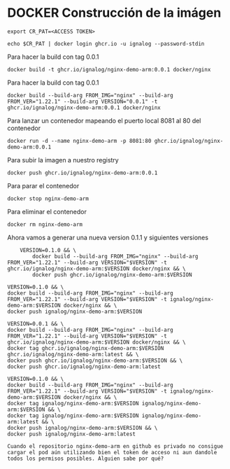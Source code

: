 # DOCKER Construcción de la imágen

```
export CR_PAT=<ACCESS TOKEN>
```

```
echo $CR_PAT | docker login ghcr.io -u ignalog --password-stdin
```

Para hacer la build con tag 0.0.1

```
docker build -t ghcr.io/ignalog/nginx-demo-arm:0.0.1 docker/nginx
```

Para hacer la build con tag 0.0.1

```
docker build --build-arg FROM_IMG="nginx" --build-arg FROM_VER="1.22.1" --build-arg VERSION="0.0.1" -t ghcr.io/ignalog/nginx-demo-arm:0.0.1 docker/nginx
```

Para lanzar un contenedor mapeando el puerto local 8081 al 80 del contenedor

```
docker run -d --name nginx-demo-arm -p 8081:80 ghcr.io/ignalog/nginx-demo-arm:0.0.1
```

Para subir la imagen a nuestro registry

```
docker push ghcr.io/ignalog/nginx-demo-arm:0.0.1
```

Para parar el contenedor

```
docker stop nginx-demo-arm
```

Para eliminar el contenedor

```
docker rm nginx-demo-arm
```

Ahora vamos a generar una nueva version 0.1.1 y siguientes versiones

```
    VERSION=0.1.0 && \
        docker build --build-arg FROM_IMG="nginx" --build-arg FROM_VER="1.22.1" --build-arg VERSION="$VERSION" -t ghcr.io/ignalog/nginx-demo-arm:$VERSION docker/nginx && \
        docker push ghcr.io/ignalog/nginx-demo-arm:$VERSION
```

    VERSION=0.1.0 && \
    docker build --build-arg FROM_IMG="nginx" --build-arg FROM_VER="1.22.1" --build-arg VERSION="$VERSION" -t ignalog/nginx-demo-arm:$VERSION docker/nginx && \
    docker push ignalog/nginx-demo-arm:$VERSION

    VERSION=0.0.1 && \
    docker build --build-arg FROM_IMG="nginx" --build-arg FROM_VER="1.22.1" --build-arg VERSION="$VERSION" -t ghcr.io/ignalog/nginx-demo-arm:$VERSION docker/nginx && \
    docker tag ghcr.io/ignalog/nginx-demo-arm:$VERSION ghcr.io/ignalog/nginx-demo-arm:latest && \
    docker push ghcr.io/ignalog/nginx-demo-arm:$VERSION && \
    docker push ghcr.io/ignalog/nginx-demo-arm:latest

    VERSION=0.1.0 && \
    docker build --build-arg FROM_IMG="nginx" --build-arg FROM_VER="1.22.1" --build-arg VERSION="$VERSION" -t ignalog/nginx-demo-arm:$VERSION docker/nginx && \
    docker tag ignalog/nginx-demo-arm:$VERSION ignalog/nginx-demo-arm:$VERSION && \
    docker tag ignalog/nginx-demo-arm:$VERSION ignalog/nginx-demo-arm:latest && \
    docker push ignalog/nginx-demo-arm:$VERSION && \
    docker push ignalog/nginx-demo-arm:latest

    Cuando el repositorio nginx-demo-arm en github es privado no consigue cargar el pod aún utilizando bien el token de acceso ni aun dandole todos los permisos posibles. Alguien sabe por qué?
